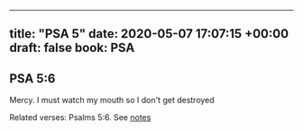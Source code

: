 
---
title: "PSA 5"
date: 2020-05-07 17:07:15 +00:00
draft: false
book: PSA
---

## PSA 5:6

Mercy. I must watch my mouth so I don't get destroyed

Related verses: Psalms 5:6. See [notes](https://my.bible.com/notes/3424357587721380439)

